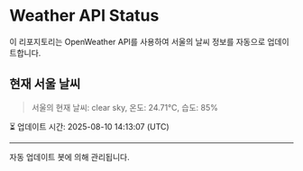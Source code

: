 
# Weather API Status

이 리포지토리는 OpenWeather API를 사용하여 서울의 날씨 정보를 자동으로 업데이트합니다.

## 현재 서울 날씨
> 서울의 현재 날씨: clear sky, 온도: 24.71°C, 습도: 85%

⏳ 업데이트 시간: 2025-08-10 14:13:07 (UTC)

---
자동 업데이트 봇에 의해 관리됩니다.
